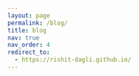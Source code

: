 ```yaml
---
layout: page
permalink: /blog/
title: blog
nav: true
nav_order: 4
redirect_to:
  - https://rishit-dagli.github.io/
---
```

